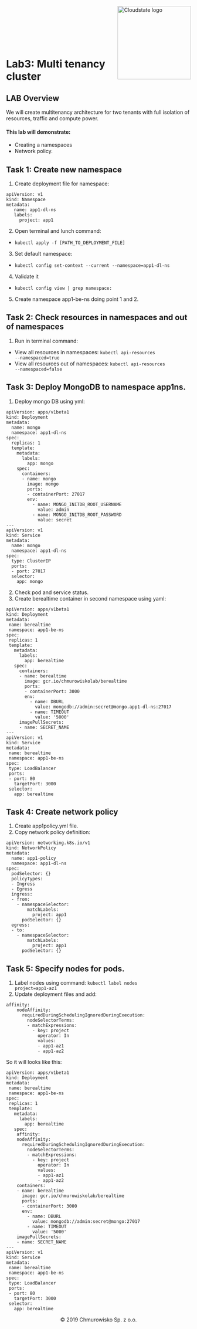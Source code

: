 <img src="https://avatars1.githubusercontent.com/u/47143554?s=400&u=7c55eeec6479b4ff59df7cad452501a41635b0e4&v=4" alt="Cloudstate logo" width="200" align="right">
<br><br>
<br><br>
<br><br>

# Lab3: Multi tenancy cluster

## LAB Overview
We will create multitenancy architecture for two tenants with full isolation of resources, traffic and compute power.

#### This lab will demonstrate:
* Creating a namespaces
* Network policy.


## Task 1: Create new namespace
1. Create deployment file for namespace:
```
apiVersion: v1
kind: Namespace
metadata:
   name: app1-dl-ns
   labels:
     project: app1
```
2. Open terminal and lunch command: 
* <code>kubectl apply -f [PATH_TO_DEPLOYMENT_FILE]</code>
3. Set default namespace:
* <code>kubectl config set-context --current --namespace=app1-dl-ns </code>
4. Validate it
* <code>kubectl config view | grep namespace:</code>
5. Create namespace app1-be-ns doing point 1 and 2.


## Task 2: Check resources in namespaces and out of namespaces
1.	Run in terminal command:
* View all resources in namespaces: <code>kubectl api-resources --namespaced=true</code>
* View all resources out of namespaces: <code>kubectl api-resources --namespaced=false</code>


## Task 3: Deploy MongoDB to namespace app1ns.
1. Deploy mongo DB using yml:
```
apiVersion: apps/v1beta1 
kind: Deployment 
metadata: 
  name: mongo
  namespace: app1-dl-ns
spec: 
  replicas: 1 
  template: 
    metadata: 
      labels: 
        app: mongo 
    spec: 
      containers: 
      - name: mongo 
        image: mongo 
        ports: 
        - containerPort: 27017 
        env:
          - name: MONGO_INITDB_ROOT_USERNAME
            value: admin
          - name: MONGO_INITDB_ROOT_PASSWORD
            value: secret
---
apiVersion: v1 
kind: Service 
metadata: 
  name: mongo 
  namespace: app1-dl-ns
spec: 
  type: ClusterIP 
  ports: 
  - port: 27017 
  selector: 
    app: mongo 
```
2. Check pod and service status.
3. Create berealtime container in second namespace using yaml:
```
apiVersion: apps/v1beta1 
kind: Deployment 
metadata: 
 name: berealtime 
 namespace: app1-be-ns
spec: 
 replicas: 1 
 template: 
   metadata: 
     labels: 
       app: berealtime 
   spec: 
     containers: 
     - name: berealtime 
       image: gcr.io/chmurowiskolab/berealtime 
       ports: 
       - containerPort: 3000 
       env:
         - name: DBURL
           value: mongodb://admin:secret@mongo.app1-dl-ns:27017
         - name: TIMEOUT
           value: '5000'
     imagePullSecrets: 
     - name: SECRET_NAME
---
apiVersion: v1 
kind: Service 
metadata: 
 name: berealtime 
 namespace: app1-be-ns
spec: 
 type: LoadBalancer
 ports: 
 - port: 80 
   targetPort: 3000
 selector: 
   app: berealtime 
```


## Task 4: Create network policy
1. Create app1policy.yml file.
2. Copy network policy definition: 
```
apiVersion: networking.k8s.io/v1
kind: NetworkPolicy
metadata:
  name: app1-policy
  namespace: app1-dl-ns
spec:
  podSelector: {}       
  policyTypes:
  - Ingress
  - Egress
  ingress:
  - from:
    - namespaceSelector:
        matchLabels:
          project: app1
      podSelector: {}
  egress:
  - to:
    - namespaceSelector:
        matchLabels: 
          project: app1
      podSelector: {}
```
## Task 5: Specify nodes for pods.
1. Label nodes using command:
<code>kubectl label nodes <node-name> project=app1-az1</code>
2. Update deployment files and add:

```
affinity:
    nodeAffinity:
      requiredDuringSchedulingIgnoredDuringExecution:
        nodeSelectorTerms:
        - matchExpressions:
          - key: project
            operator: In
            values:
            - app1-az1
            - app1-az2
 ```
So it will looks like this:
```
apiVersion: apps/v1beta1 
kind: Deployment 
metadata: 
 name: berealtime 
 namespace: app1-be-ns
spec: 
 replicas: 1 
 template: 
   metadata: 
     labels: 
       app: berealtime 
   spec: 
    affinity:
    nodeAffinity:
      requiredDuringSchedulingIgnoredDuringExecution:
        nodeSelectorTerms:
        - matchExpressions:
          - key: project
            operator: In
            values:
            - app1-az1
            - app1-az2
    containers: 
    - name: berealtime 
      image: gcr.io/chmurowiskolab/berealtime 
      ports: 
      - containerPort: 3000 
      env:
        - name: DBURL
          value: mongodb://admin:secret@mongo:27017
        - name: TIMEOUT
          value: '5000'
    imagePullSecrets: 
    - name: SECRET_NAME
---
apiVersion: v1 
kind: Service 
metadata: 
 name: berealtime 
 namespace: app1-be-ns
spec: 
 type: LoadBalancer
 ports: 
 - port: 80 
   targetPort: 3000
 selector: 
   app: berealtime 
```
<center><p>&copy; 2019 Chmurowisko Sp. z o.o.<p></center>
